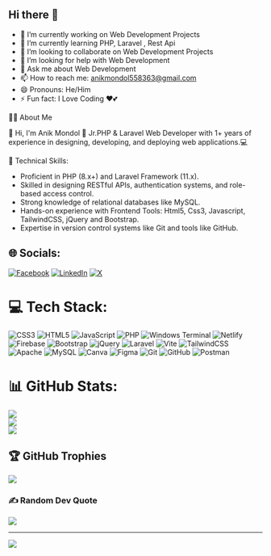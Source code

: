 ## Hi there 👋
- 🔭 I’m currently working on Web Development Projects
- 🌱 I’m currently learning PHP, Laravel , Rest Api
- 👯 I’m looking to collaborate on Web Development Projects
- 🤔 I’m looking for help with Web Development
- 💬 Ask me about Web Development
- 📫 How to reach me: anikmondol558363@gmail.com
- 😄 Pronouns: He/Him
- ⚡ Fun fact: I Love Coding ❤️💕

🧑‍💻 About Me

👋 Hi, I'm Anik Mondol 🚀 Jr.PHP & Laravel Web Developer with 1+ years of experience in designing, developing, and deploying web applications.💻

🔧 Technical Skills:

- Proficient in PHP (8.x+) and Laravel Framework (11.x).
- Skilled in designing RESTful APIs, authentication systems, and role-based access control.
- Strong knowledge of relational databases like MySQL.
- Hands-on experience with Frontend Tools: Html5, Css3, Javascript, TailwindCSS, jQuery and Bootstrap.
- Expertise in version control systems like Git and tools like GitHub.



## 🌐 Socials:
[![Facebook](https://img.shields.io/badge/Facebook-%231877F2.svg?logo=Facebook&logoColor=white)](https://facebook.com/profile.php?id=61550480083100) [![LinkedIn](https://img.shields.io/badge/LinkedIn-%230077B5.svg?logo=linkedin&logoColor=white)](https://linkedin.com/in/anik-mondal-93710130a) [![X](https://img.shields.io/badge/X-black.svg?logo=X&logoColor=white)](https://x.com/Anik660712) 

# 💻 Tech Stack:
![CSS3](https://img.shields.io/badge/css3-%231572B6.svg?style=for-the-badge&logo=css3&logoColor=white) ![HTML5](https://img.shields.io/badge/html5-%23E34F26.svg?style=for-the-badge&logo=html5&logoColor=white) ![JavaScript](https://img.shields.io/badge/javascript-%23323330.svg?style=for-the-badge&logo=javascript&logoColor=%23F7DF1E) ![PHP](https://img.shields.io/badge/php-%23777BB4.svg?style=for-the-badge&logo=php&logoColor=white) ![Windows Terminal](https://img.shields.io/badge/Windows%20Terminal-%234D4D4D.svg?style=for-the-badge&logo=windows-terminal&logoColor=white) ![Netlify](https://img.shields.io/badge/netlify-%23000000.svg?style=for-the-badge&logo=netlify&logoColor=#00C7B7) ![Firebase](https://img.shields.io/badge/firebase-%23039BE5.svg?style=for-the-badge&logo=firebase) ![Bootstrap](https://img.shields.io/badge/bootstrap-%238511FA.svg?style=for-the-badge&logo=bootstrap&logoColor=white) ![jQuery](https://img.shields.io/badge/jquery-%230769AD.svg?style=for-the-badge&logo=jquery&logoColor=white) ![Laravel](https://img.shields.io/badge/laravel-%23FF2D20.svg?style=for-the-badge&logo=laravel&logoColor=white) ![Vite](https://img.shields.io/badge/vite-%23646CFF.svg?style=for-the-badge&logo=vite&logoColor=white) ![TailwindCSS](https://img.shields.io/badge/tailwindcss-%2338B2AC.svg?style=for-the-badge&logo=tailwind-css&logoColor=white) ![Apache](https://img.shields.io/badge/apache-%23D42029.svg?style=for-the-badge&logo=apache&logoColor=white) ![MySQL](https://img.shields.io/badge/mysql-4479A1.svg?style=for-the-badge&logo=mysql&logoColor=white) ![Canva](https://img.shields.io/badge/Canva-%2300C4CC.svg?style=for-the-badge&logo=Canva&logoColor=white) ![Figma](https://img.shields.io/badge/figma-%23F24E1E.svg?style=for-the-badge&logo=figma&logoColor=white) ![Git](https://img.shields.io/badge/git-%23F05033.svg?style=for-the-badge&logo=git&logoColor=white) ![GitHub](https://img.shields.io/badge/github-%23121011.svg?style=for-the-badge&logo=github&logoColor=white) ![Postman](https://img.shields.io/badge/Postman-FF6C37?style=for-the-badge&logo=postman&logoColor=white)
# 📊 GitHub Stats:
![](https://github-readme-stats.vercel.app/api?username=anikmondol&theme=dark&hide_border=false&include_all_commits=false&count_private=false)<br/>
![](https://github-readme-streak-stats.herokuapp.com/?user=anikmondol&theme=dark&hide_border=false)<br/>
![](https://github-readme-stats.vercel.app/api/top-langs/?username=anikmondol&theme=dark&hide_border=false&include_all_commits=false&count_private=false&layout=compact)

## 🏆 GitHub Trophies
![](https://github-profile-trophy.vercel.app/?username=anikmondol&theme=dark&no-frame=false&no-bg=true&margin-w=4)

### ✍️ Random Dev Quote
![](https://quotes-github-readme.vercel.app/api?type=horizontal&theme=radical)

---
[![](https://visitcount.itsvg.in/api?id=anikmondol&icon=0&color=0)](https://visitcount.itsvg.in)

<!-- Proudly created with GPRM ( https://gprm.itsvg.in ) -->
